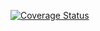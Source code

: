 [![Coverage Status](https://coveralls.io/repos/github/so2niko/ss-dp180/badge.svg)](https://coveralls.io/github/so2niko/ss-dp180)